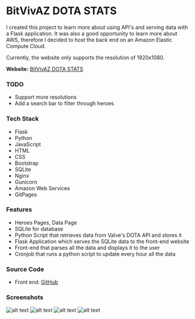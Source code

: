# BitVivAZ DOTA STATS

I created this project to learn more about using API's and serving data with a Flask application. It was also a good opportunity to learn more about AWS, therefore I decided to host the back end on an Amazon Elastic Compute Cloud.

Currently, the website only supports the resolution of 1920x1080.

<b>Website:</b> [BitVivAZ DOTA STATS](https://bitvivaz.com/dota-stats/)

### TODO

- Support more resolutions
- Add a search bar to filter through heroes

### Tech Stack

- Flask
- Python
- JavaScript
- HTML
- CSS
- Bootstrap
- SQLite
- Nginx
- Gunicorn
- Amazon Web Services
- GitPages

### Features

- Heroes Pages, Data Page
- SQLite for database
- Python Script that retrieves data from Valve's DOTA API and stores it
- Flask Application which serves the SQLite data to the front-end website
- Front-end that parses all the data and displays it to the user
- Cronjob that runs a python script to update every hour all the data

### Source Code

- Front end: [GitHub](https://github.com/bitVivAZ/dota-stats)

### Screenshots
![alt text][Welcome Page]
![alt text][Oracle]
![alt text][Axe]
![alt text][Pudge]

[Welcome Page]: https://bitvivaz.com/personal/assets/webdev/dotastats/images/homepage.png "Home Page"
[Oracle]: https://bitvivaz.com/personal/assets/webdev/dotastats/images/oracle.png "Oracle"
[Axe]: https://bitvivaz.com/personal/assets/webdev/dotastats/images/axe.png "Axe"
[Pudge]: https://bitvivaz.com/personal/assets/webdev/dotastats/images/pudge.png "Pudge"
